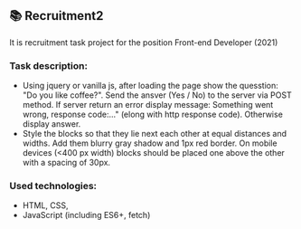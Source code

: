 ## :books: Recruitment2

It is recruitment task project for the position Front-end Developer (2021)

### Task description:
* Using jquery or vanilla js, after loading the page show the quesstion: "Do you like coffee?". Send the ansver (Yes / No) to the server via POST method. If server return an error display message: Something went wrong, response code:..." (elong with http response code). Otherwise display answer.
* Style the blocks so that they lie next each other at equal distances and widths. Add them blurry gray shadow and 1px red border. On mobile devices (<400 px width) blocks should be placed one above the other with a spacing of 30px.

### Used technologies:
* HTML, CSS,
* JavaScript (including ES6+, fetch)